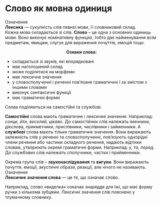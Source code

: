 # Слово як мовна одиниця

<div class="space"><div class="eoz-wrap">
<span class="eoz">Означення</span>
<div class="eoz-text">
<b>Лексика</b> — сукупнiсть слiв певної мови, її словниковий склад.
</div>
</div>
</div>

<div class="space">Кожна мова складається зi слiв. <b>Слово</b> – це одна з основних одиниць мови. Воно виконує номiнативну функцiю, тобто дає найменування всiм предметам, явищам, слугує для вираження почуттiв, емоцiй тощо.</div>

<p align="center"><b>Ознаки слова:</b></p>
<ul>
<li>складається зi звукiв, якi впорядкованi</li>
<li>має наголошений склад</li>
<li>може подiлятися на морфеми</li>
<li>має лексичне значення</li>
<li>у словосполученнi i реченнi пов’язане граматично i за змiстом з iншими словами</li>
<li>виконує синтаксичнi функцiї</li>
<li>має граматичнi форми</li>
</ul>

Слова подiляються на самостiйнi та службовi.

**Самостiйнi** слова мають граматичне i лексичне значення. Наприклад: *сонце, йти, веселий, цiкаво*. До самостiйних слiв належать iменники, дiєслова, прикметники, прислiвники, числiвники i займенники. А **cлужбовi** слова мають тiльки граматичне значення. Вони виражають залежнiсть слiв у реченнi та словосполученнi, пов’язують однорiднi члени речення або частини складного речення, надають вiдтiнки словам, утворюють окремi граматичнi форми. Наприклад: *у, та, перед*. До службових слiв належать сполучники, частки i прийменники.

<div class="space">Окрема група слiв – <b>звуконаслiдування</b> та <b>вигуки</b>. Вони виражають почуття, емоцiї, акустичнi образи, реакцiї, але нiчого не називають.</div>

<div class="space"><div class="eoz-wrap">
<span class="eoz">Означення</span>
<div class="eoz-text">
<b>Лексичне значення слова</b> — це те, що означає слово.
</div>
</div>
</div>

Наприклад, слово «виделка» означає знаряддя для їжi, що має форму ручки з кiлькома зубцями. Лексичнi значення слiв пояснено у тлумачному словнику.